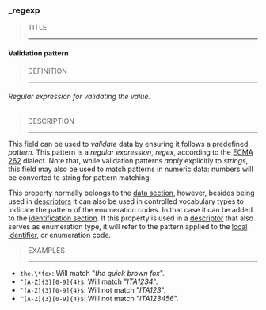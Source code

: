 ### _regexp



> TITLE
> 
> ------

#### Validation pattern



> DEFINITION
> 
> ------

###### Regular expression for validating the value.



> DESCRIPTION
> 
> ------

This field can be used to *validate* data by ensuring it follows a predefined *pattern*. This pattern is a *regular expression*, *regex*, according to the [ECMA 262](http://www.ecma-international.org/publications/files/ECMA-ST/Ecma-262.pdf) dialect. Note that, while validation patterns *apply* explicitly to *strings*, this field may also be used to match patterns in numeric data: numbers will be converted to string for pattern matching.

This property normally belongs to the [data section](_data), however, besides being used in [descriptors](_term_descriptor) it can also be used in controlled vocabulary types to indicate the pattern of the enumeration codes. In that case it can be added to the [identification section](_code). If this property is used in a [descriptor](_term_descriiptor) that also serves as enumeration type, it will refer to the pattern applied to the [local identifier](_lid), or enumeration code.



> EXAMPLES
> 
> ------

- `the.\*fox`: Will match "*the quick brown fox*".
- `^[A-Z]{3}[0-9]{4}$`: Will match "*ITA1234*".
- `^[A-Z]{3}[0-9]{4}$`: Will not match "*ITA123*".
- `^[A-Z]{3}[0-9]{4}$`: Will not match "*ITA123456*".
